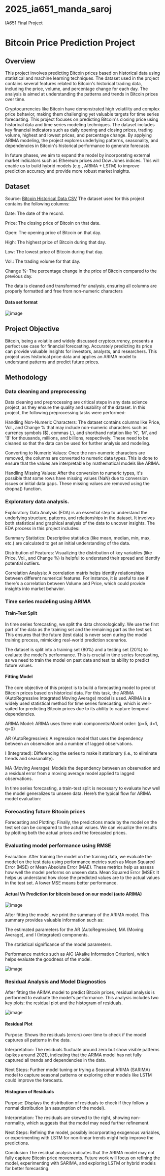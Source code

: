 # 2025_ia651_manda_saroj

IA651 Final Project

# Bitcoin Price Prediction Project
## Overview
This project involves predicting Bitcoin prices based on historical data using statistical and machine learning
techniques. The dataset used in the project contains several features related to Bitcoin&#39;s historical trading
data, including the price, volume, and percentage change for each day. The analysis is aimed at
understanding the patterns and trends in Bitcoin prices over time.

Cryptocurrencies like Bitcoin have demonstrated high volatility and complex price behavior, making them challenging yet valuable targets for time series forecasting. This project focuses on predicting Bitcoin's closing price using historical data and time series modeling techniques. 
The dataset includes key financial indicators such as daily opening and closing prices, trading volume, highest and lowest prices, and percentage change. By applying ARIMA modeling, the project explores underlying patterns, seasonality, and dependencies in Bitcoin's historical performance to generate forecasts. 

In future phases, we aim to expand the model by incorporating external market indicators such as Ethereum prices and Dow Jones indices. This will enable us to build hybrid models (e.g., ARIMA + LSTM) to improve prediction accuracy and provide more robust market insights.

## Dataset
Source: [Bitcoin Historical Data CSV](https://www.investing.com/crypto/bitcoin/historical-data)
The dataset used for this project contains the following columns:

Date: The date of the record.

Price: The closing price of Bitcoin on that date.

Open: The opening price of Bitcoin on that day.

High: The highest price of Bitcoin during that day.

Low: The lowest price of Bitcoin during that day.

Vol.: The trading volume for that day.

Change %: The percentage change in the price of Bitcoin compared to the previous day.

The data is cleaned and transformed for analysis, ensuring all columns are properly formatted and free
from non-numeric characters

#### Data set format
![image](https://github.com/user-attachments/assets/c023cd6d-73a5-42f3-bbf8-9defba0b4829)

## Project Objective
Bitcoin, being a volatile and widely discussed cryptocurrency, presents a perfect use case for financial
forecasting. Accurately predicting its price can provide valuable insights for investors, analysts, and
researchers. This project uses historical price data and applies an ARIMA model to understand patterns and
predict future prices.

## Methodology

### Data cleaning and preprocessing

Data cleaning and preprocessing are critical steps in any data science project, as they ensure the quality
and usability of the dataset. In this project, the following preprocessing tasks were performed:

Handling Non-Numeric Characters: The dataset contains columns like Price, Vol., and Change % that may
include non-numeric characters such as currency symbols ($), commas (,), and shorthand notation like &#39;K&#39;,
&#39;M&#39;, and &#39;B&#39; for thousands, millions, and billions, respectively. These need to be cleaned so that the data can
be used for further analysis and modeling.

Converting to Numeric Values: Once the non-numeric characters are removed, the columns are converted
to numeric data types. This is done to ensure that the values are interpretable by mathematical models like
ARIMA.

Handling Missing Values: After the conversion to numeric types, it&#39;s possible that some rows have missing
values (NaN) due to conversion issues or initial data gaps. These missing values are removed using the
dropna() function.

### Exploratory data analysis.

Exploratory Data Analysis (EDA) is an essential step to understand the underlying structure, patterns, and
relationships in the dataset. It involves both statistical and graphical analysis of the data to uncover
insights. The EDA process in this project includes:

Summary Statistics: Descriptive statistics (like mean, median, min, max, etc.) are calculated to get an initial
understanding of the data.

Distribution of Features: Visualizing the distribution of key variables (like Price, Vol., and Change %) is
helpful to understand their spread and identify potential outliers.

Correlation Analysis: A correlation matrix helps identify relationships between different numerical features.
For instance, it is useful to see if there&#39;s a correlation between Volume and Price, which could provide
insights into market behavior.

### Time series modeling using ARIMA

#### Train-Test Split

In time series forecasting, we split the data chronologically. We use the first part of the data as the training
set and the remaining part as the test set. This ensures that the future (test data) is never seen during the
model training process, mimicking real-world prediction scenarios.

The dataset is split into a training set (80%) and a testing set (20%) to evaluate the model&#39;s performance.
This is crucial in time series forecasting, as we need to train the model on past data and test its ability to
predict future values.

#### Fitting Model

The core objective of this project is to build a forecasting model to predict Bitcoin prices based on historical
data. For this task, the ARIMA (AutoRegressive Integrated Moving Average) model is used. ARIMA is a
widely used statistical method for time series forecasting, which is well-suited for predicting Bitcoin prices
due to its ability to capture temporal dependencies.

ARIMA Model: ARIMA uses three main components:Model order: (p=5, d=1, q=0)

AR (AutoRegressive): A regression model that uses the dependency between an observation and a number
of lagged observations.

I (Integrated): Differencing the series to make it stationary (i.e., to eliminate trends and seasonality).

MA (Moving Average): Models the dependency between an observation and a residual error from a moving
average model applied to lagged observations.

In time series forecasting, a train-test split is necessary to evaluate how well the model generalizes to
unseen data. Here’s the typical flow for ARIMA model evaluation:

### Forecasting future Bitcoin prices

Forecasting and Plotting: Finally, the predictions made by the model on the test set can be compared to the
actual values. We can visualize the results by plotting both the actual prices and the forecasted prices.

### Evaluating model performance using RMSE

Evaluation: After training the model on the training data, we evaluate the model on the test data using
performance metrics such as Mean Squared Error (MSE) or Mean Absolute Error (MAE). These metrics help
us assess how well the model performs on unseen data.
Mean Squared Error (MSE): It helps us understand how close the predicted values are to the actual values
in the test set. A lower MSE means better performance.

#### Actual Vs Prediction for bitcoin based on our model (auto ARIMA)
![image](https://github.com/user-attachments/assets/86a02ccd-7c81-4437-99fc-114ba490852d)

After fitting the model, we print the summary of the ARIMA model. This summary provides valuable
information such as:

The estimated parameters for the AR (AutoRegressive), MA (Moving Average), and I (Integrated)
components.

The statistical significance of the model parameters.

Performance metrics such as AIC (Akaike Information Criterion), which helps evaluate the goodness of the
model.

![image](https://github.com/user-attachments/assets/bcce2098-f5b0-4f54-93b8-001d7229730a)

### Residual Analysis and Model Diagnostics
After fitting the ARIMA model to predict Bitcoin prices, residual analysis is performed to evaluate the
model&#39;s performance. This analysis includes two key plots: the residual plot and the histogram of residuals.

![image](https://github.com/user-attachments/assets/2653b80b-d393-4028-b2af-817eee398f30)

#### Residual Plot
Purpose: Shows the residuals (errors) over time to check if the model captures all patterns in the data.

Interpretation: The residuals fluctuate around zero but show visible patterns (spikes around 2021),
indicating that the ARIMA model has not fully captured all trends and dependencies in the data.

Next Steps: Further model tuning or trying a Seasonal ARIMA (SARIMA) model to capture seasonal patterns
or exploring other models like LSTM could improve the forecasts.

#### Histogram of Residuals
Purpose: Displays the distribution of residuals to check if they follow a normal distribution (an assumption
of the model).

Interpretation: The residuals are skewed to the right, showing non-normality, which suggests that the
model may need further refinement.

Next Steps: Refining the model, possibly incorporating exogenous variables, or experimenting with LSTM
for non-linear trends might help improve the predictions.

Conclusion
The residual analysis indicates that the ARIMA model may not fully capture Bitcoin price movements.
Future work will focus on refining the model, experimenting with SARIMA, and exploring LSTM or hybrid
models for better forecasting.
